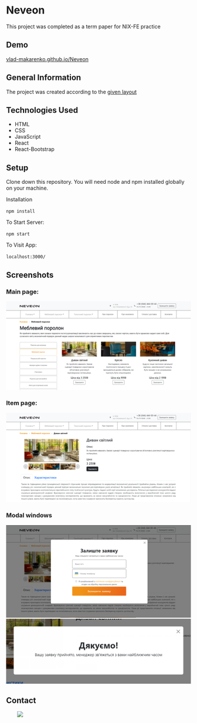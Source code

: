 <h1>Neveon</h1>

<p>This project was completed as a term paper for NIX-FE practice</p>
<h2>Demo</h2>
<a href="https://Vlad-Makarenko.github.io/Neveon" target="_blank"> vlad-makarenko.github.io/Neveon </a>

<h2>General Information</h2>

The project was created according to the <a href="https://www.figma.com/file/2dgzDGiZSR7Q1S5VVMev98/Practice-Project-3" target="_blank"> given layout </a>

<h2>Technologies Used</h2>

<ul>
    <li>HTML</li>
    <li>CSS</li>
    <li>JavaScript</li>
    <li>React</li>
    <li>React-Bootstrap</li>
</ul>
<h2>Setup</h2>

<p>Clone down this repository. You will need node and npm installed globally on your machine.
</p>
<p> 
Installation

`npm install`

To Start Server:

`npm start`

To Visit App:

`localhost:3000/`

</p>

<h2>Screenshots</h2>

<p>
    <h3> Main page: </h3>
    <img src="./assets/Screenshot_1.png" alt=""> 
    <h3> Item page: </h3>
    <img src="./assets/Screenshot_2.png" alt=""> 
    <h3> Modal windows </h3>
    <img src="./assets/Screenshot_3.png" alt=""> 
    <img src="./assets/Screenshot_4.png" alt="">

</p>

<h2>Contact</h2>
<p><span style="margin-right: 30px;"></span><a href="https://github.com/Vlad-Makarenko"><img target="_blank" src="https://cdn.jsdelivr.net/gh/devicons/devicon/icons/github/github-original.svg" style="width: 10%;"></a></p>
